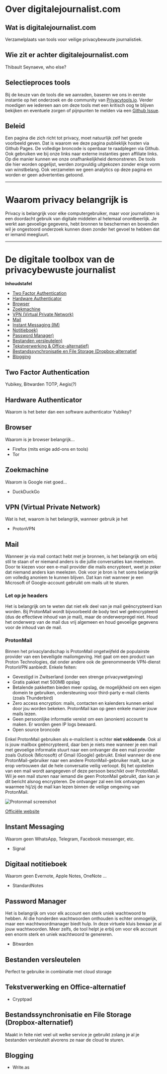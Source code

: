 # Over digitalejournalist.com
## Wat is digitalejournalist.com
Verzamelplaats van tools voor veilige privacybewuste journalistiek.

## Wie zit er achter digitalejournalist.com 
Thibault Seynaeve, who else? 

## Selectieproces tools 
Bij de keuze van de tools die we aanraden, baseren we ons in eerste instantie op het onderzoek en de community van [Privacytools.io](https://privacytools.io). Verder moedigen we iedereen aan om deze tools met een kritisch oog te blijven bekijken en eventuele zorgen of pijnpunten te melden via een [Github Issue](https://github.com/yetimedia/digitalejournalist.com/issues).

## Beleid
Een pagina die zich richt tot privacy, moet natuurlijk zelf het goede voorbeeld geven. Dat is waarom we deze pagina publieklijk hosten via Github Pages. De volledige broncode is openbaar te raadplegen via Github. Ook gebruiken we bij onze links naar externe instanties geen affiliate links. Op die manier kunnen we onze onafhankelijkheid demonstreren. De tools die hier worden opgelijst, werden zorgvuldig uitgekozen zonder enige vorm van winstbelang. Ook verzamelen we geen analytics op deze pagina en worden er geen advertenties getoond. 

---

# Waarom privacy belangrijk is 
Privacy is belangrijk voor elke computergebruiker, maar voor journalisten is een doordacht gebruik van digitale middelen al helemaal onontbeerlijk. Je werkt aan gevoelige gegevens, hebt bronnen te beschermen en bovendien wil je ongestoord onderzoek kunnen doen zonder het gevoel te hebben dat er iemand meegluurt. 

---

# De digitale toolbox van de privacybewuste journalist 

**Inhoudstafel**
- [Two Factor Authentication](#2fa)
- [Hardware Authenticator](#hardware-authenticator)
- [Browser](#browser)
- [Zoekmachine](#zoekmachine)
- [VPN (Virtual Private Network)](#vpn)
- [Mail](#mail)
- [Instant Messaging (IM)](#im)
- [Notitieboek)](#notitieboek)
- [Password Manager)](#passwordmanager)
- [Bestanden versleutelen)](#bestanden-versleutelen)
- [Tekstverwerking & Office-alternatief)](#office)
- [Bestandssynchronisatie en File Storage (Dropbox-alternatief](#bestandssynchronisatie)
- [Blogging](#blogging)

<a name="2fa"></a>
## Two Factor Authentication
Yubikey, Bitwarden TOTP, Aegis(?)

<a name="hardware-authenticator"></a>
## Hardware Authenticator
Waarom is het beter dan een software authenticator 
Yubikey? 

<a name="browser"></a>
## Browser
Waarom is je browser belangrijk... 
- Firefox (mits enige add-ons en tools) 
- Tor

<a name="zoekmachine"></a>
## Zoekmachine
Waarom is Google niet goed...
- DuckDuckGo 

<a name="vpn"></a>
## VPN (Virtual Private Network)
Wat is het, waarom is het belangrijk, wanneer gebruik je het 
- ProtonVPN

<a name="mail"></a>
## Mail

Wanneer je via mail contact hebt met je bronnen, is het belangrijk om erbij stil te staan of er niemand anders is die jullie conversaties kan meelezen. Door te kiezen voor een e-mail provider die mails encrypteert, weet je zeker dat niemand anders kan meelezen. Ook voor je bron is het soms belangrijk om volledig anoniem te kunnen blijven. Dat kan niet wanneer je een Microsoft of Google-account gebruikt om mails uit te sturen. 

### Let op je headers
Het is belangrijk om te weten dat niet elk deel van je mail geëncrypteerd kan worden. Bij ProtonMail wordt bijvoorbeeld de body text wel geëncrypteerd (dus de effectieve inhoud van je mail), maar de onderwerpregel niet. Houd het onderwerp van de mail dus vrij algemeen en houd gevoelige gegevens voor de inhoud van de mail. 

### ProtonMail 

Binnen het privacylandschap is ProtonMail ongetwijfeld de populairste provider van een beveiligde mailomgeving. Het gaat om een product van Proton Technologies, dat onder andere ook de gerenommeerde VPN-dienst ProtonVPN aanbiedt. Enkele feiten: 

* Gevestigd in Zwitserland (onder een strenge privacywetgeving)
* Gratis pakket met 500MB opslag
* Betalende pakketten bieden meer opslag, de mogelijkheid om een eigen domein te gebruiken, ondersteuning voor third-party e-mail clients (zoals Thunderbird)
* Zero access encryption: mails, contacten en kalenders kunnen enkel door jou worden bekeken. ProtonMail kan op geen enkele manier jouw mails lezen. 
* Geen persoonlijke informatie vereist om een (anoniem) account te maken. Er worden geen IP logs bewaard.
* Open source broncode

Enkel ProtonMail gebruiken als e-mailclient is echter **niet voldoende**. Ook al is jouw mailbox geëncrypteerd, daar ben je niets mee wanneer je een mail met gevoelige informatie stuurt naar een ontvanger die een mail provider zoals Outlook (Microsoft) of Gmail (Google) gebruikt. Enkel wanneer de ene ProtonMail-gebruiker naar een andere ProtonMail-gebruiker mailt, kan je erop vertrouwen dat de hele conversatie veilig verloopt. Bij het opstellen van een mail wordt aangegeven of deze persoon beschikt over ProtonMail. Wil je een mail sturen naar iemand die geen ProtonMail gebruikt, dan kan je dit bericht alsnog encrypteren. De ontvanger zal een link ontvangen waarmee hij/zij de mail kan lezen binnen de veilige omgeving van ProtonMail. 

![Protonmail screenshot](https://raw.githubusercontent.com/yetimedia/digitalejournalist.org/main/images/protonmail.jpg)

[Officiële website](https://protonmail.com)

<a name="im"></a>
## Instant Messaging
Waarom geen WhatsApp, Telegram, Facebook messenger, etc.
- Signal

<a name="notitieboek"></a>
## Digitaal notitieboek
Waarom geen Evernote, Apple Notes, OneNote ... 
- StandardNotes

<a name="passwordmanager"></a>
## Password Manager
Het is belangrijk om voor elk account een sterk uniek wachtwoord te hebben. Al die honderden wachtwoorden onthouden is echter onmogelijk, maar een wachtwoordmanager biedt hulp. In deze virtuele kluis bewaar je al jouw wachtwoorden. Meer zelfs, de tool helpt je erbij om voor elk account een enorm sterk en uniek wachtwoord te genereren. 
- Bitwarden

<a name="bestanden-versleutelen"></a>
## Bestanden versleutelen
Perfect te gebruike in combinatie met cloud storage

<a name="office"></a>
## Tekstverwerking en Office-alternatief

- Cryptpad

<a name="bestandssynchronisatie"></a>
## Bestandssynchronisatie en File Storage (Dropbox-alternatief)
Maakt in feite niet veel uit welke service je gebruikt zolang je al je bestanden versleutelt alvorens ze naar de cloud te sturen. 

<a name="blogging"></a>
## Blogging

- Write.as


